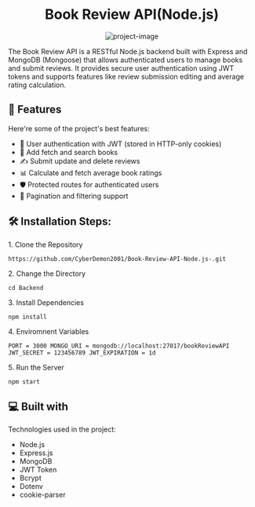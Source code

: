 <h1 align="center" id="title">Book Review API(Node.js)</h1>

<p align="center"><img src="https://socialify.git.ci/CyberDemon2001/Book-Review-API-Node.js-/image?font=Source+Code+Pro&amp;language=1&amp;name=1&amp;owner=1&amp;pattern=Circuit+Board&amp;stargazers=1&amp;theme=Light" alt="project-image"></p>

<p id="description">The Book Review API is a RESTful Node.js backend built with Express and MongoDB (Mongoose) that allows authenticated users to manage books and submit reviews. It provides secure user authentication using JWT tokens and supports features like review submission editing and average rating calculation.</p>

  
  
<h2>🧐 Features</h2>

Here're some of the project's best features:

*   🔐 User authentication with JWT (stored in HTTP-only cookies)
*   📘 Add fetch and search books
*   ✍️ Submit update and delete reviews
*   📊 Calculate and fetch average book ratings
*   🛡 Protected routes for authenticated users
*   🧾 Pagination and filtering support

<h2>🛠️ Installation Steps:</h2>

<p>1. Clone the Repository</p>

```
https://github.com/CyberDemon2001/Book-Review-API-Node.js-.git
```

<p>2. Change the Directory</p>

```
cd Backend
```

<p>3. Install Dependencies</p>

```
npm install
```

<p>4. Enviromnent Variables</p>

```
PORT = 3000 MONGO_URI = mongodb://localhost:27017/bookReviewAPI JWT_SECRET = 123456789 JWT_EXPIRATION = 1d
```

<p>5. Run the Server</p>

```
npm start
```

  
  
<h2>💻 Built with</h2>

Technologies used in the project:

*   Node.js
*   Express.js
*   MongoDB
*   JWT Token
*   Bcrypt
*   Dotenv
*   cookie-parser
